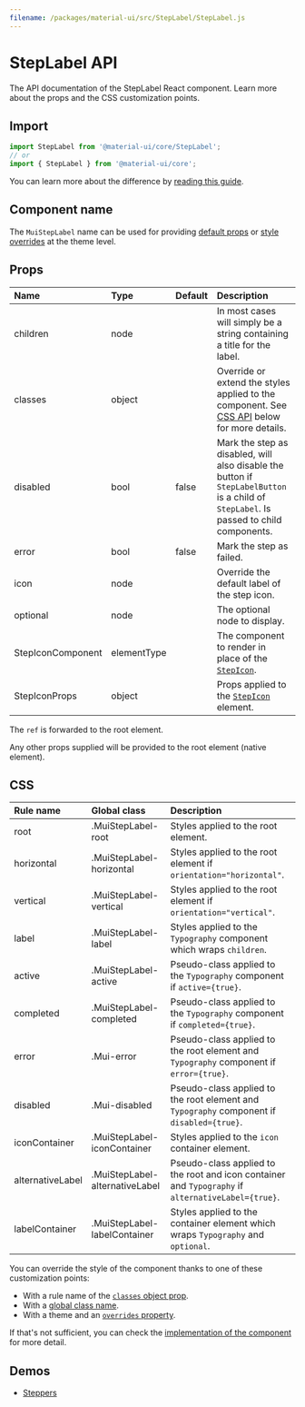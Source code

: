 ```yaml
---
filename: /packages/material-ui/src/StepLabel/StepLabel.js
---
```


<!--- This documentation is automatically generated, do not try to edit it. -->

# StepLabel API

<p class="description">The API documentation of the StepLabel React component. Learn more about the props and the CSS customization points.</p>

## Import

```js
import StepLabel from '@material-ui/core/StepLabel';
// or
import { StepLabel } from '@material-ui/core';
```

You can learn more about the difference by [reading this guide](/guides/minimizing-bundle-size/).



## Component name

The `MuiStepLabel` name can be used for providing [default props](/customization/globals/#default-props) or [style overrides](/customization/globals/#css) at the theme level.

## Props

| Name | Type | Default | Description |
|:-----|:-----|:--------|:------------|
| <span class="prop-name">children</span> | <span class="prop-type">node</span> |  | In most cases will simply be a string containing a title for the label. |
| <span class="prop-name">classes</span> | <span class="prop-type">object</span> |  | Override or extend the styles applied to the component. See [CSS API](#css) below for more details. |
| <span class="prop-name">disabled</span> | <span class="prop-type">bool</span> | <span class="prop-default">false</span> | Mark the step as disabled, will also disable the button if `StepLabelButton` is a child of `StepLabel`. Is passed to child components. |
| <span class="prop-name">error</span> | <span class="prop-type">bool</span> | <span class="prop-default">false</span> | Mark the step as failed. |
| <span class="prop-name">icon</span> | <span class="prop-type">node</span> |  | Override the default label of the step icon. |
| <span class="prop-name">optional</span> | <span class="prop-type">node</span> |  | The optional node to display. |
| <span class="prop-name">StepIconComponent</span> | <span class="prop-type">elementType</span> |  | The component to render in place of the [`StepIcon`](/api/step-icon/). |
| <span class="prop-name">StepIconProps</span> | <span class="prop-type">object</span> |  | Props applied to the [`StepIcon`](/api/step-icon/) element. |

The `ref` is forwarded to the root element.

Any other props supplied will be provided to the root element (native element).

## CSS

| Rule name | Global class | Description |
|:-----|:-------------|:------------|
| <span class="prop-name">root</span> | <span class="prop-name">.MuiStepLabel-root</span> | Styles applied to the root element.
| <span class="prop-name">horizontal</span> | <span class="prop-name">.MuiStepLabel-horizontal</span> | Styles applied to the root element if `orientation="horizontal"`.
| <span class="prop-name">vertical</span> | <span class="prop-name">.MuiStepLabel-vertical</span> | Styles applied to the root element if `orientation="vertical"`.
| <span class="prop-name">label</span> | <span class="prop-name">.MuiStepLabel-label</span> | Styles applied to the `Typography` component which wraps `children`.
| <span class="prop-name">active</span> | <span class="prop-name">.MuiStepLabel-active</span> | Pseudo-class applied to the `Typography` component if `active={true}`.
| <span class="prop-name">completed</span> | <span class="prop-name">.MuiStepLabel-completed</span> | Pseudo-class applied to the `Typography` component if `completed={true}`.
| <span class="prop-name">error</span> | <span class="prop-name">.Mui-error</span> | Pseudo-class applied to the root element and `Typography` component if `error={true}`.
| <span class="prop-name">disabled</span> | <span class="prop-name">.Mui-disabled</span> | Pseudo-class applied to the root element and `Typography` component if `disabled={true}`.
| <span class="prop-name">iconContainer</span> | <span class="prop-name">.MuiStepLabel-iconContainer</span> | Styles applied to the `icon` container element.
| <span class="prop-name">alternativeLabel</span> | <span class="prop-name">.MuiStepLabel-alternativeLabel</span> | Pseudo-class applied to the root and icon container and `Typography` if `alternativeLabel={true}`.
| <span class="prop-name">labelContainer</span> | <span class="prop-name">.MuiStepLabel-labelContainer</span> | Styles applied to the container element which wraps `Typography` and `optional`.

You can override the style of the component thanks to one of these customization points:

- With a rule name of the [`classes` object prop](/customization/components/#overriding-styles-with-classes).
- With a [global class name](/customization/components/#overriding-styles-with-global-class-names).
- With a theme and an [`overrides` property](/customization/globals/#css).

If that's not sufficient, you can check the [implementation of the component](https://github.com/mui-org/material-ui/blob/master/packages/material-ui/src/StepLabel/StepLabel.js) for more detail.

## Demos

- [Steppers](/components/steppers/)

